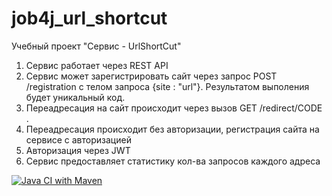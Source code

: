 # job4j_url_shortcut

Учебный проект "Сервис - UrlShortCut"
1. Сервис работает через REST API
2. Сервис может зарегистрировать сайт через запрос POST /registration с телом запроса {site : "url"}. Результатом выполения будет уникальный код.
3. Переадресация на сайт происходит через вызов GET /redirect/CODE . 
4. Переадресация происходит без авторизации, регистрация сайта на сервисе с авторизацией
5. Авторизация через JWT
6. Сервис предоставляет статистику кол-ва запросов каждого адреса

[![Java CI with Maven](https://github.com/KarnaukhovKirill/job4j_url_shortcut/actions/workflows/github-actions-demo.yml/badge.svg)](https://github.com/KarnaukhovKirill/job4j_url_shortcut/actions/workflows/github-actions-demo.yml)